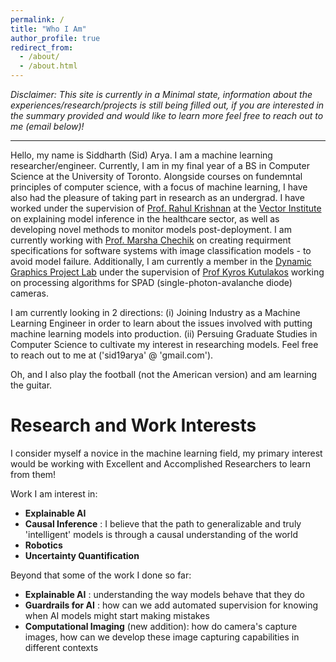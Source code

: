 ```yaml
---
permalink: /
title: "Who I Am"
author_profile: true
redirect_from: 
  - /about/
  - /about.html
---
```




*Disclaimer: This site is currently in a Minimal state, information about the experiences/research/projects is still being filled out, if you are interested in the summary provided and would like to learn more feel free to reach out to me (email below)!*

---

Hello, my name is Siddharth (Sid) Arya. I am a machine learning researcher/engineer. Currently, I am in my final year of a BS in Computer Science at the University of Toronto. Alongside courses on fundemntal principles of computer science, with a focus of machine learning, I have also had the pleasure of taking part in research as an undergrad. I have worked under the supervision of  [Prof. Rahul Krishnan](https://www.cs.toronto.edu/~rahulgk/index.html) at the [Vector Institute](https://vectorinstitute.ai/) on explaining model inference in the healthcare sector, as well as developing novel methods to monitor models post-deployment. I am currently working with [Prof. Marsha Chechik](https://www.cs.toronto.edu/~chechik/) on creating requirment specifications for software systems with image classification models - to avoid model failure. Additionally, I am currently a member in the [Dynamic Graphics Project Lab](https://www.dgp.toronto.edu/) under the supervision of [Prof Kyros Kutulakos](https://www.cs.toronto.edu/~kyros/) working on processing algorithms for SPAD (single-photon-avalanche diode) cameras.

I am currently looking in 2 directions: (i) Joining Industry as a Machine Learning Engineer in order to learn about the issues involved with putting machine learning models into production. (ii) Persuing Graduate Studies in Computer Science to cultivate my interest in researching models. Feel free to reach out to me at ('sid19arya' @ 'gmail.com').

Oh, and I also play the football (not the American version) and am learning the guitar. 

Research and Work Interests
======
I consider myself a novice in the machine learning field, my primary interest would be working with Excellent and Accomplished Researchers to learn from them! 

Work I am interest in:

- **Explainable AI** 
- **Causal Inference** : I believe that the path to generalizable and truly 'intelligent' models is through a causal understanding of the world
- **Robotics**
- **Uncertainty Quantification**

Beyond that some of the work I done so far:

- **Explainable AI** : understanding the way models behave that they do
- **Guardrails for AI** : how can we add automated supervision for knowing when AI models might start making mistakes
- **Computational Imaging** (new addition): how do camera's capture images, how can we develop these image capturing capabilities in different contexts

